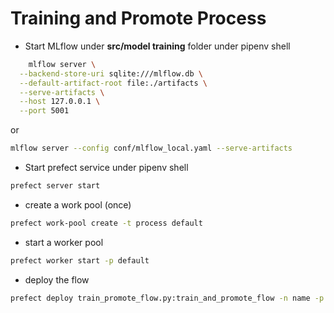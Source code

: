 # Training and Promote Process
- Start MLflow under **src/model training** folder under pipenv shell
```bash
    mlflow server \
  --backend-store-uri sqlite:///mlflow.db \
  --default-artifact-root file:./artifacts \
  --serve-artifacts \
  --host 127.0.0.1 \
  --port 5001
```

or

```bash
mlflow server --config conf/mlflow_local.yaml --serve-artifacts
```

- Start prefect service under pipenv shell
```bash
prefect server start
```

  - create a work pool (once) 
  ```bash
  prefect work-pool create -t process default
  ```

  - start a worker pool
  ```bash
  prefect worker start -p default
  ```

  - deploy the flow
  ```bash
  prefect deploy train_promote_flow.py:train_and_promote_flow -n name -p default
  ```